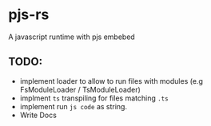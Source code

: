 # pjs-rs
A javascript runtime with pjs embebed

## TODO:
- implement loader to allow to run files with modules (e.g FsModuleLoader / TsModuleLoader)
- implment `ts` transpiling for files matching `.ts`
- implement run `js code` as string.
- Write Docs
